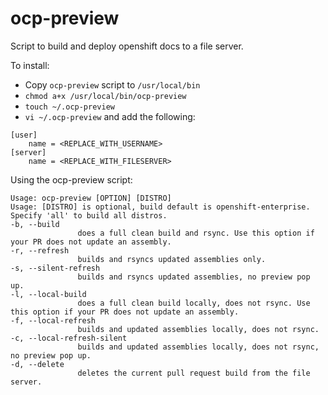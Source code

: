 # ocp-preview

Script to build and deploy openshift docs to a file server.

To install: 

* Copy `ocp-preview` script to `/usr/local/bin`
* `chmod a+x /usr/local/bin/ocp-preview`
* `touch ~/.ocp-preview`
* `vi ~/.ocp-preview` and add the following:

```
[user]
    name = <REPLACE_WITH_USERNAME>
[server]
    name = <REPLACE_WITH_FILESERVER>
```


Using the ocp-preview script:

```
Usage: ocp-preview [OPTION] [DISTRO]
Usage: [DISTRO] is optional, build default is openshift-enterprise. Specify 'all' to build all distros.
-b, --build
               does a full clean build and rsync. Use this option if your PR does not update an assembly.
-r, --refresh
               builds and rsyncs updated assemblies only.
-s, --silent-refresh
               builds and rsyncs updated assemblies, no preview pop up.
-l, --local-build
               does a full clean build locally, does not rsync. Use this option if your PR does not update an assembly.
-f, --local-refresh
               builds and updated assemblies locally, does not rsync.
-c, --local-refresh-silent
               builds and updated assemblies locally, does not rsync, no preview pop up.
-d, --delete
               deletes the current pull request build from the file server.
```
